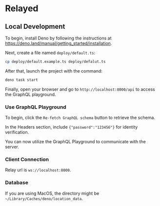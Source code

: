 # Relayed

## Local Development

To begin, install Deno by following the instructions at https://deno.land/manual/getting_started/installation.

Next, create a file named `deploy/default.ts`:

```bash
cp deploy/default.example.ts deploy/defalut.ts
```

After that, launch the project with the command:

```bash
deno task start
```

Finally, open your browser and go to `http://localhost:8000/api` to access the GraphQL playground.

### Use GraphQL Playground

To begin, click the `Re-fetch GraphQL schema` button to retrieve the schema.

In the Headers section, include `{"password":"123456"}` for identity verification.

You can now utilize the GraphQL Playground to communicate with the server.

### Client Connection

Relay url is `ws://localhost:8000`.

### Database

If you are using MacOS, the directory might be `~/Library/Caches/deno/location_data`.
